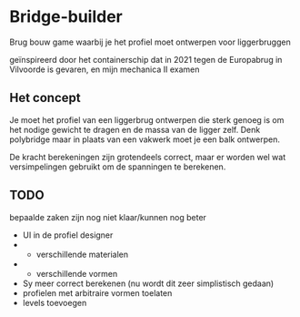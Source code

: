 # Bridge-builder
 Brug bouw game waarbij je het profiel moet ontwerpen voor liggerbruggen

 geïnspireerd door het containerschip dat in 2021 tegen de Europabrug in Vilvoorde is gevaren, en mijn mechanica II examen

## Het concept
Je moet het profiel van een liggerbrug ontwerpen die sterk genoeg is om het nodige gewicht te dragen en de massa van de ligger zelf.
Denk polybridge maar in plaats van een vakwerk moet je een balk ontwerpen.

De kracht berekeningen zijn grotendeels correct, maar er worden wel wat versimpelingen gebruikt om de spanningen te berekenen.

## TODO
 bepaalde zaken zijn nog niet klaar/kunnen nog beter

 - UI in de profiel designer
 - - verschillende materialen
 - - verschillende vormen
 - Sy meer correct berekenen (nu wordt dit zeer simplistisch gedaan)
 - profielen met arbitraire vormen toelaten
 - levels toevoegen
